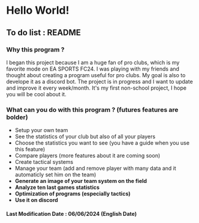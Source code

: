 # Hello World!

## To do list : README

### Why this program ?
I began this project because I am a huge fan of pro clubs, which is my favorite mode on EA SPORTS FC24. I was playing with my friends and thought about creating a program useful for pro clubs. My goal is also to develope it as a discord bot. The project is in progress and I want to update and improve it every week/month. It's my first non-school project, I hope you will be cool about it.

### What can you do with this program ? (futures features are bolder)
* Setup your own team
* See the statistics of your club but also of all your players
* Choose the statistics you want to see (you have a guide when you use this feature)
* Compare players (more features about it are coming soon)
* Create tactical systems
* Manage your team (add and remove player with many data and it automaticly set him on the team)
* **Generate an image of your team system on the field**
* **Analyze ten last games statistics**
* **Optimization of programs (especially tactics)**
* **Use it on discord**


#### Last Modification Date : 06/06/2024 (English Date)